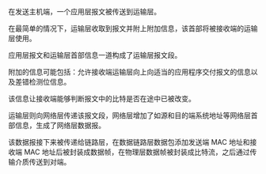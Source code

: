在发送主机端，一个应用层报文被传送到运输层。

在最简单的情况下，运输层收取到报文并附上附加信息，该首部将被接收端的运输层使用。

应用层报文和运输层首部信息一道构成了运输层报文段。

附加的信息可能包括：允许接收端运输层向上向适当的应用程序交付报文的信息以及差错检测位信息。

该信息让接收端能够判断报文中的比特是否在途中已被改变。

运输层则向网络层传递该报文段，网络层增加了如源和目的端系统地址等网络层首部信息，生成了网络层数据报。

该数据报接下来被传递给链路层，在数据链路层数据包添加发送端 MAC 地址和接收端 MAC 地址后被封装成数据帧，在物理层数据帧被封装成比特流，之后通过传输介质传送到对端。

